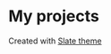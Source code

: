# My projects

Created with [Slate theme](https://github.com/pages-themes/slate/blob/master/index.md)
